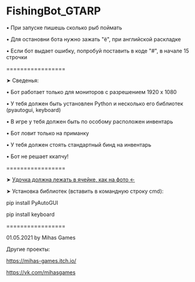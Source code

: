 # FishingBot_GTARP

• При запуске пишешь сколько рыб поймать

• Для остановни бота нужно зажать "ё", при английской раскладке

• Если бот выдает ошибку, попробуй поставить в коде "#", в начале 15 строчки

=================

➤ Сведенья:

• Бот работает только для мониторов с разрешением 1920 х 1080

• У тебя должен быть установлен Python и несколько его библиотек (pyautogui, keyboard)

• В игре у тебя должен быть по особому расположен инвентарь

• Бот ловит только на приманку

• У тебя должен стоять стандартный бинд на инвентарь

• Бот не решает ккапчу!

=================

➤ [Удочка должна лежать в ячейке, как на фото ←](https://user-images.githubusercontent.com/64327274/116778441-922bad00-aa7a-11eb-8100-3cb85bd4ac48.jpg)

➤ Установка библиотек (вставить в командную строку cmd):

pip install PyAutoGUI

pip install keyboard

=================

01.05.2021 by Mihas Games

Другие проекты: 

https://mihas-games.itch.io/

https://vk.com/mihasgames
